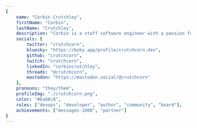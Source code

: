 ```yaml
---
{
	name: "Corbin Crutchley",
	firstName: "Corbin",
	lastName: "Crutchley",
	description: "Corbin is a staff software engineer with a passion for helping others. 💜\nThey're focused on ensuring that learning is open and fun. 🦄\nThey blog, livestream, code, and more to reach those goals to help others! 💅",
	socials: {
		twitter: "crutchcorn",
		bluesky: "https://bsky.app/profile/crutchcorn.dev",
		github: "crutchcorn",
		twitch: "crutchcorn",
		linkedIn: "corbincrutchley",
		threads: "@crutchcorn",
		mastodon: "https://mastodon.social/@crutchcorn"
	},
	pronouns: "they/them",
	profileImg: "./crutchcorn.png",
	color: "#ba68c8",
	roles: ["devops", "developer", "author", "community", "board"],
	achievements: ["messages-1000", "partner"]
}
---
```

